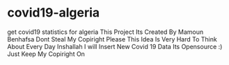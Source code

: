 # covid19-algeria
get covid19 statistics for algeria 
This Project Its Created By Mamoun Benhafsa Dont Steal My Copiright Please This Idea Is Very Hard To Think About 
Every Day Inshallah I will Insert New Covid 19 Data
Its Opensource :) Just Keep My Copiright On 
